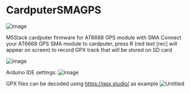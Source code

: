 # CardputerSMAGPS

![image](https://github.com/user-attachments/assets/d97fb0ba-7f60-4e1f-b1ea-70cd9504341f)

M5Stack cardputer firmware for AT6668 GPS module with SMA
Connect your AT6668 GPS SMA module to cardputer, press R (red text [rec] will appear on screen) to record GPX track that will be stored on SD card

![image](https://github.com/user-attachments/assets/c1af0acb-eb10-4ba6-8a2d-aefacaa3fe95)




Arduino IDE settings:
![image](https://github.com/user-attachments/assets/054379f2-aab8-4a13-81b6-1567e5efb57a)




GPX files can be decoded using https://gpx.studio/ as example
![Untitled](https://github.com/user-attachments/assets/92b39a86-6958-46e7-85b2-8917ab74c5f7)
